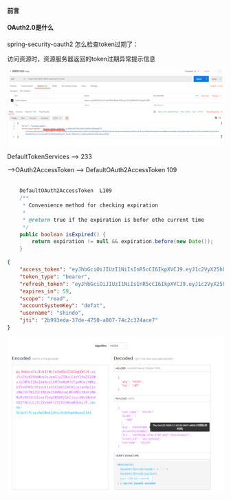 #### 前言



#### OAuth2.0是什么



spring-security-oauth2  怎么检查token过期了：

访问资源时，资源服务器返回的token过期异常提示信息

![image-20201022175921000](01-为什么要学OAuth2.0.assets/image-20201022175921000.png)

DefaultTokenServices  --> 233

-->OAuth2AccessToken  -->  DefaultOAuth2AccessToken  109

```java
	
	DefaultOAuth2AccessToken  L109
	/**
	 * Convenience method for checking expiration
	 * 
	 * @return true if the expiration is befor ethe current time
	 */
	public boolean isExpired() {
		return expiration != null && expiration.before(new Date());
	}
```

```json
{
    "access_token": "eyJhbGciOiJIUzI1NiIsInR5cCI6IkpXVCJ9.eyJ1c2VyX25hbWUiOiJzaGluZG8iLCJzY29wZSI6WyJyZWFkIl0sImV4cCI6MTYwMzM1OTgwMCwiYWNjb3VudFN5c3RlbUtleSI6ImRlZmF0IiwianRpIjoiMmI5OTNlZGEtMzdkZS00NzUwLWE4MDctNzRjMmMzMjRhY2U3IiwiY2xpZW50X2lkIjoic3NvLWdhdGV3YXkiLCJ1c2VybmFtZSI6InNoaW5kbyJ9.imc4h-5EdoV1fLizv8pCWs62dHslXib9nph0uasE5AI",
    "token_type": "bearer",
    "refresh_token": "eyJhbGciOiJIUzI1NiIsInR5cCI6IkpXVCJ9.eyJ1c2VyX25hbWUiOiJzaGluZG8iLCJzY29wZSI6WyJyZWFkIl0sImF0aSI6IjJiOTkzZWRhLTM3ZGUtNDc1MC1hODA3LTc0YzJjMzI0YWNlNyIsImV4cCI6MTYwNTk1MTc0MCwiYWNjb3VudFN5c3RlbUtleSI6ImRlZmF0IiwianRpIjoiN2ExZTZlNjUtODMzMC00ZjRlLTkxNTctNzhmMGNjNDQ3ZjhmIiwiY2xpZW50X2lkIjoic3NvLWdhdGV3YXkiLCJ1c2VybmFtZSI6InNoaW5kbyJ9.tKvuYsiwggr-rod4F3chFRPa7v73EDeMY99VWjL4wOk",
    "expires_in": 59,
    "scope": "read",
    "accountSystemKey": "defat",
    "username": "shindo",
    "jti": "2b993eda-37de-4750-a807-74c2c324ace7"
}
```

![image-20201022175713280](01-为什么要学OAuth2.0.assets/image-20201022175713280.png)